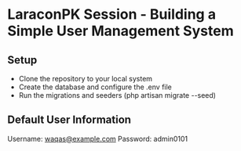 # LaraconPK Session - Building a Simple User Management System

## Setup

- Clone the repository to your local system
- Create the database and configure the .env file
- Run the migrations and seeders (php artisan migrate --seed)

## Default User Information
Username: waqas@example.com
Password: admin0101
